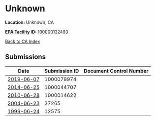 # Unknown

**Location:** Unknown, CA

**EPA Facility ID:** 100000132493

[Back to CA Index](../../index.md)

## Submissions

| Date | Submission ID | Document Control Number |
|------|--------------|-------------------------|
| [2019-06-07](submissions/1000079974.md) | 1000079974 |  |
| [2014-06-25](submissions/1000044707.md) | 1000044707 |  |
| [2010-06-28](submissions/1000014622.md) | 1000014622 |  |
| [2004-06-23](submissions/37265.md) | 37265 |  |
| [1999-06-24](submissions/12575.md) | 12575 |  |

